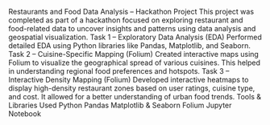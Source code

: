 Restaurants and Food Data Analysis – Hackathon Project
This project was completed as part of a hackathon focused on exploring restaurant and food-related data to uncover insights and patterns using data analysis and geospatial visualization.
 Task 1 – Exploratory Data Analysis (EDA)
Performed detailed EDA using Python libraries like Pandas, Matplotlib, and Seaborn.
Task 2 – Cuisine-Specific Mapping (Folium)
Created interactive maps using Folium to visualize the geographical spread of various cuisines. This helped in understanding regional food preferences and hotspots.
Task 3 – Interactive Density Mapping (Folium)
Developed interactive heatmaps to display high-density restaurant zones based on user ratings, cuisine type, and cost. It allowed for a better understanding of urban food trends.
Tools & Libraries Used
Python
Pandas
Matplotlib & Seaborn
Folium
Jupyter Notebook
